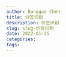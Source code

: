 ```yaml
---
author: Bangguo Chen
title: 价签识别
description: 价签识别
slug: slug-价签识别
date: 2022-01-15
categories:
tags: 
---
```


